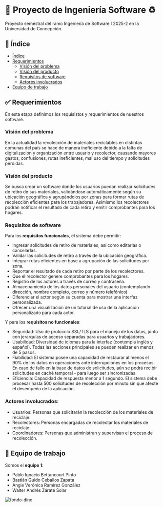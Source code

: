 # 🚀 Proyecto de Ingeniería Software ♻️
Proyecto semestral del ramo Ingeniería de Software I 2025-2 en la Universidad de Concepción.

## 📑 Índice  
- [Índice](#-índice)  
- [Requerimientos](#-requerimientos)  
  - [Visión del problema](#visión-del-problema)  
  - [Visión del producto](#visión-del-producto)  
  - [Requisitos de software](#requisitos-de-software)  
  - [Actores involucrados](#actores-involucrados)  
- [Equipo de trabajo](#-equipo-de-trabajo)

## ✅ Requerimientos
En esta etapa definimos los requisistos y requerimientos de nuestros software.
### Visión del problema

En la actualidad la recolección de materiales reciclables en distintas comunas del país se hace de manera ineficiente debido a la falta de digitalización y organización entre usuario y recolector, causando mayores gastos, confusiones, rutas ineficientes, mal uso del tiempo y solicitudes pérdidas.

### Visión del producto

Se busca crear un software donde los usuarios puedan realizar solicitudes de retiro de sus materiales, validándose automáticamente según su ubicación geográfica y agrupándolos por zonas para formar rutas de recolección eficientes para los trabajadores. Asimismo los recolectores podrán notificar el resultado de cada retiro y emitir comprobantes para los hogares.

### Requisitos de software

Para los **requisitos funcionales**, el sistema debe permitir:
- Ingresar solicitudes de retiro de materiales, así como editarlas o cancelarlas.
- Validar las solicitudes de retiro a través de la ubicación geográfica.
- Integrar rutas eficientes en base a agrupación de las solicitudes por zona. 
- Reportar el resultado de cada retiro por parte de los recolectores.
- Que el recolector genere comprobantes para los hogares.
- Registro de los actores a través de correo y contraseña.
- Almacenamiento de los datos personales del usuario (contemplando dirección, nombre completo, correo y número telefónico)
- Diferenciar el actor según su cuenta para mostrar una interfaz personalizada.
- Ofrecer una visualización de un tutorial de uso de la aplicación personalizado para cada actor.

Y para los **requisitos no funcionales**: 
- Seguridad: Uso de protocolo SSL/TLS para el manejo de los datos, junto con jerarquías de acceso separadas para usuarios y trabajadores.
- Usabilidad: Diversidad de idiomas para la interfaz (contempla inglés y español). Todas las acciones principales se pueden realizar en menos de 5 pasos. 
- Fiabilidad: El sistema posee una capacidad de restaurar al menos el 90% de los datos en operaciones ante interrupciones en los procesos. En caso de fallo en la base de datos de solicitudes, aún se podrá recibir solicitudes en caché temporal - para luego ser sincronizadas. 
- Eficiencia: Capacidad de respuesta menor a 1 segundo. El sistema debe procesar hasta 500 solicitudes de recolección por minuto sin que afecte el desempeño de la aplicación.

### Actores involucrados:
- Usuarios: Personas que solicitarán la recolección de los materiales de reciclaje.
- Recolectores: Personas encargadas de recolectar los materiales de reciclaje.
- Coordinadores: Personas que administran y supervisan el proceso de recolección.

## 🤝 Equipo de trabajo
Somos el **equipo 1**:
- Pablo Ignacio Bettancourt Pinto
- Bastián Guido Ceballos Zapata 
- Angie Verónica Ramírez González
- Walter Andrés Zárate Solar

![fondo-dino](https://github.com/Angie161/Tarea_1/assets/146099765/e2be2eb8-e713-4d04-97fb-bb1f2bc89fa8)
